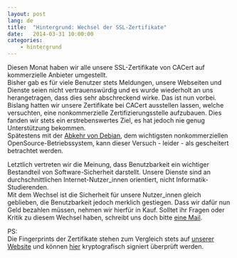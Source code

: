 ```yaml
---
layout: post
lang: de
title:  "Hintergrund: Wechsel der SSL-Zertifikate"
date:   2014-03-31 10:00:00
categories:
    - hintergrund
---
```

Diesen Monat haben wir alle unsere SSL-Zertifikate von CACert auf kommerzielle Anbieter umgestellt.  
Bisher gab es für viele Benutzer stets Meldungen, unsere Webseiten und Dienste seien nicht vertrauenswürdig und es wurde wiederholt an uns herangetragen, dass dies sehr abschreckend wirke. Das ist nun vorbei.  
Bislang hatten wir unsere Zertifikate bei CACert ausstellen lassen, welche versuchten, eine nonkommerzielle Zertifizierungsstelle aufzubauen. Dies fanden wir stets ein erstrebenswertes Ziel, es hat jedoch nie genug Unterstützung bekommen.  
Spätestens mit der [Abkehr von Debian](http://www.heise.de/-2153353.html), dem wichtigsten nonkommerziellen OpenSource-Betriebssystem, kann dieser Versuch - leider - als gescheitert betrachtet werden.

Letztlich vertreten wir die Meinung, dass Benutzbarkeit ein wichtiger Bestandteil von Software-Sicherheit darstellt. Unsere Dienste sind an durchschnittlichen Internet-Nutzer_innen orientiert, nicht Informatik-Studierenden.  
Mit dem Wechsel ist die Sicherheit für unsere Nutzer_innen gleich geblieben, die Benutzbarkeit jedoch merklich gestiegen. Dass wir dafür nun Geld bezahlen müssen, nehmen wir hierfür in Kauf.
Solltet ihr Fragen oder Kritik zu diesem Wechsel haben, schreibt uns doch bitte [eine Mail](https://www.systemli.org/kontakt.html).

PS:  
Die Fingerprints der Zertifikate stehen zum Vergleich stets auf [unserer Website](https://www.systemli.org) und können [hier](https://www.systemli.org/assets/fingerprints.txt.asc) kryptografisch signiert überprüft werden.

